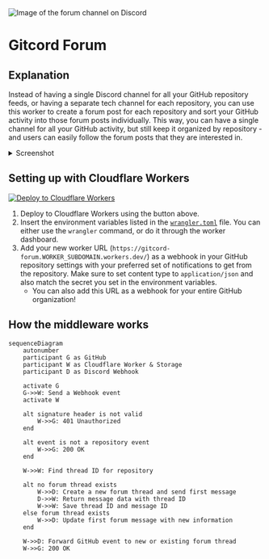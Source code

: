 <picture>
  <source media="(prefers-color-scheme: dark)" srcset="https://socialify.git.ci/biaw/gitcord-forum/image?custom_language=Discord&description=1&font=Inter&forks=1&language=1&name=1&owner=1&pattern=Plus&stargazers=1&theme=Dark">
  <img alt="Image of the forum channel on Discord" src="https://socialify.git.ci/biaw/gitcord-forum/image?custom_language=Discord&description=1&font=Inter&forks=1&language=1&name=1&owner=1&pattern=Plus&stargazers=1&theme=Light">
</picture>

# Gitcord Forum

## Explanation

Instead of having a single Discord channel for all your GitHub repository feeds, or having a separate tech channel for each repository, you can use this worker to create a forum post for each repository and sort your GitHub activity into those forum posts individually. This way, you can have a single channel for all your GitHub activity, but still keep it organized by repository - and users can easily follow the forum posts that they are interested in.

<details>
  <summary>Screenshot</summary>

  <picture>
    <source media="(prefers-color-scheme: dark)" srcset="https://user-images.githubusercontent.com/10573728/206237592-9104b964-74d6-4a29-a2ab-f36dc400481c.png">
    <img alt="Image of the forum channel on Discord" src="https://user-images.githubusercontent.com/10573728/206237630-b76efa8e-68a2-498d-9463-edfe3d75f58a.png">
  </picture>
</details>

## Setting up with Cloudflare Workers

[![Deploy to Cloudflare Workers](https://deploy.workers.cloudflare.com/button)](https://deploy.workers.cloudflare.com/?url=https://github.com/biaw/gitcord-forum)

1. Deploy to Cloudflare Workers using the button above.
2. Insert the environment variables listed in the [`wrangler.toml`](https://github.com/biaw/gitcord-forum/blob/main/wrangler.toml) file. You can either use the `wrangler` command, or do it through the worker dashboard.
3. Add your new worker URL (`https://gitcord-forum.WORKER_SUBDOMAIN.workers.dev/`) as a webhook in your GitHub repository settings with your preferred set of notifications to get from the repository. Make sure to set content type to `application/json` and also match the secret you set in the environment variables.
    * You can also add this URL as a webhook for your entire GitHub organization!

## How the middleware works

```mermaid
sequenceDiagram
    autonumber
    participant G as GitHub
    participant W as Cloudflare Worker & Storage
    participant D as Discord Webhook

    activate G
    G->>W: Send a Webhook event
    activate W

    alt signature header is not valid
        W->>G: 401 Unauthorized
    end

    alt event is not a repository event
        W->>G: 200 OK
    end

    W->>W: Find thread ID for repository

    alt no forum thread exists
        W->>D: Create a new forum thread and send first message
        D->>W: Return message data with thread ID
        W->>W: Save thread ID and message ID
    else forum thread exists
        W->>D: Update first forum message with new information
    end

    W->>D: Forward GitHub event to new or existing forum thread
    W->>G: 200 OK
```
